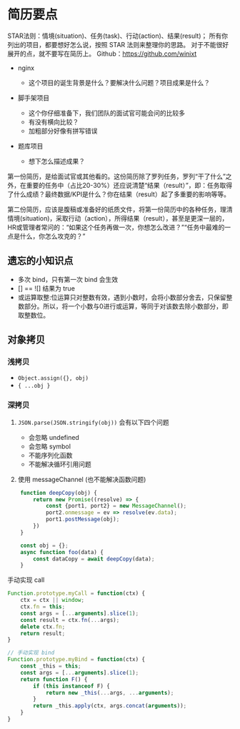 # 简历要点

STAR法则：情境(situation)、任务(task)、行动(action)、结果(result)；
所有你列出的项目，都要想好怎么说，按照 STAR 法则来整理你的思路。
对于不能很好展开的点，就不要写在简历上。
Github：https://github.com/winixt

- nginx
  - 这个项目的诞生背景是什么？要解决什么问题？项目成果是什么？

- 脚手架项目
  - 这个你仔细准备下，我们团队的面试官可能会问的比较多
  - 有没有横向比较？
  - 加粗部分好像有拼写错误

- 题库项目
  - 想下怎么描述成果？

第一份简历，是给面试官或其他看的。这份简历除了罗列任务，罗列“干了什么”之外，在重要的任务中（占比20-30%）还应说清楚“结果（result）”，即：任务取得了什么成绩？最终数据/KPI是什么？你在结果（result）起了多重要的影响等等。

第二份简历，应该是腹稿或准备好的纸质文件，将第一份简历中的各种任务，理清情境(situation)，采取行动（action），所得结果（result），甚至是更深一层的，HR或管理者常问的：“如果这个任务再做一次，你想怎么改进？”“任务中最难的一点是什么，你怎么攻克的？”

## 遗忘的小知识点

* 多次 bind，只有第一次 bind 会生效
* [] == ![] 结果为 true
* 或运算取整:位运算只对整数有效，遇到小数时，会将小数部分舍去，只保留整数部分。所以，将一个小数与0进行或运算，等同于对该数去除小数部分，即取整数位。 

## 对象拷贝

### 浅拷贝

* `Object.assign({}, obj)`
* `{ ...obj }`

### 深拷贝

1. `JSON.parse(JSON.stringify(obj))`
   会有以下四个问题
   * 会忽略 undefined
   * 会忽略 symbol
   * 不能序列化函数
   * 不能解决循环引用问题

2. 使用 messageChannel (也不能解决函数问题)
```js
    function deepCopy(obj) {
        return new Promise((resolve) => {
            const {port1, port2} = new MessageChannel();
            port2.onmessage = ev => resolve(ev.data);
            port1.postMessage(obj);
        })
    }

    const obj = {};
    async function foo(data) {
        const dataCopy = await deepCopy(data);
    }
```

手动实现 call
```js
Function.prototype.myCall = function(ctx) {
    ctx = ctx || window;
    ctx.fn = this;
    const args = [...arguments].slice(1);
    const result = ctx.fn(...args);
    delete ctx.fn;
    return result;
}

// 手动实现 bind
Function.prototype.myBind = function(ctx) {
    const _this = this;
    const args = [...arguments].slice(1);
    return function F() {
        if (this instanceof F) {
            return new _this(...args, ...arguments);
        }
        return _this.apply(ctx, args.concat(arguments));
    }
}
```

